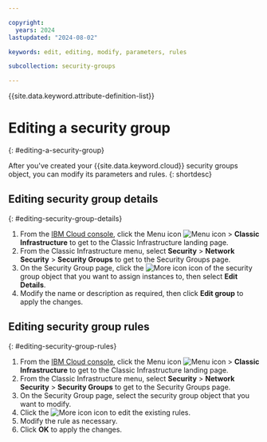 ```yaml
---

copyright:
  years: 2024
lastupdated: "2024-08-02"

keywords: edit, editing, modify, parameters, rules

subcollection: security-groups

---
```


{{site.data.keyword.attribute-definition-list}}

# Editing a security group
{: #editing-a-security-group}

After you've created your {{site.data.keyword.cloud}} security groups object, you can modify its parameters and rules. 
{: shortdesc}

## Editing security group details
{: #editing-security-group-details}

1. From the [IBM Cloud console](https://cloud.ibm.com/), click the Menu icon ![Menu icon](../../icons/icon_hamburger.svg) > **Classic Infrastructure** to get to the Classic Infrastructure landing page.
1. From the Classic Infrastructure menu, select **Security** >  **Network Security** > **Security Groups** to get to the Security Groups page.
1. On the Security Group page, click the ![More icon](./images/more_icon.jpg) icon of the security group object that you want to assign instances to, then select **Edit Details**.
1. Modify the name or description as required, then click **Edit group** to apply the changes.

## Editing security group rules
{: #editing-security-group-rules}

1. From the [IBM Cloud console](https://cloud.ibm.com/), click the Menu icon ![Menu icon](../../icons/icon_hamburger.svg) > **Classic Infrastructure** to get to the Classic Infrastructure landing page.
1. From the Classic Infrastructure menu, select **Security** >  **Network Security** > **Security Groups** to get to the Security Groups page.
1. On the Security Group page, select the security group object that you want to modify.
1. Click the ![More icon](./images/more_icon.jpg) icon to edit the existing rules.
1. Modify the rule as necessary.
1. Click **OK** to apply the changes.
